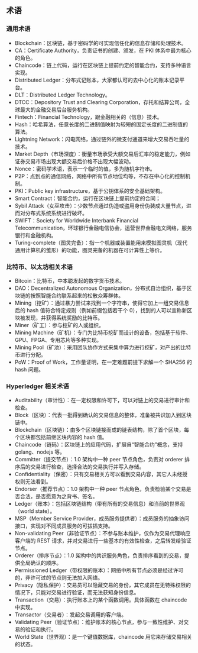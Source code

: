## 术语

### 通用术语

* Blockchain：区块链，基于密码学的可实现信任化的信息存储和处理技术。
* CA：Certificate Authority，负责证书的创建、颁发，在 PKI 体系中最为核心的角色。
* Chaincode：链上代码，运行在区块链上提前约定的智能合约，支持多种语言实现。
* Distributed Ledger：分布式记账本，大家都认可的去中心化的账本记录平台。
* DLT：Distributed Ledger Technology。
* DTCC：Depository Trust and Clearing Corporation，存托和结算公司，全球最大的金融交易后台服务机构。
* Fintech：Financial Technology，跟金融相关的（信息）技术。
* Hash：哈希算法，任意长度的二进制值映射为较短的固定长度的二进制值的算法。
* Lightning Network：闪电网络，通过链外的微支付通道来增大交易吞吐量的技术。
* Market Depth（市场深度）：衡量市场承受大额交易后汇率的稳定能力，例如证券交易市场出现大额交易后价格不出现大幅波动。
* Nonce：密码学术语，表示一个临时的值，多为随机字符串。
* P2P：点到点的通信网络，网络中所有节点地位均等，不存在中心化的控制机制。
* PKI：Public key infrastructure，基于公钥体系的安全基础架构。
* Smart Contract：智能合约，运行在区块链上提前约定的合同；
* Sybil Attack（女巫攻击）：少数节点通过伪造或盗用身份伪装成大量节点，进而对分布式系统系统进行破坏。
* SWIFT：Society for Worldwide Interbank Financial Telecommunication，环球银行金融电信协会，运营世界金融电文网络，服务银行和金融机构。
* Turing-complete（图灵完备）：指一个机器或装置能用来模拟图灵机（现代通用计算机的雏形）的功能，图灵完备的机器在可计算性上等价。


### 比特币、以太坊相关术语
* Bitcoin：比特币，中本聪发起的数字货币技术。
* DAO：Decentralized Autonomous Organization，分布式自治组织，基于区块链的按照智能合约联系起来的松散众筹群体。
* Mining（挖矿）：通过暴力尝试来找到一个字符串，使得它加上一组交易信息后的 hash 值符合特定规则（例如前缀包括若干个 0），找到的人可以宣称新区块被发现，并获得系统奖励的比特币。
* Miner（矿工）：参与挖矿的人或组织。
* Mining Machine（矿机）：专门为比特币挖矿而设计的设备，包括基于软件、GPU、FPGA、专用芯片等多种实现。
* Mining Pool（矿池）：采用团队协作方式来集中算力进行挖矿，对产出的比特币进行分配。
* PoW：Proof of Work，工作量证明，在一定难题前提下求解一个 SHA256 的 hash 问题。


### Hyperledger 相关术语

* Auditability（审计性）：在一定权限和许可下，可以对链上的交易进行审计和检查。
* Block（区块）：代表一批得到确认的交易信息的整体，准备被共识加入到区块链中。
* Blockchain（区块链）：由多个区块链接而成的链表结构，除了首个区块，每个区块都包括前继区块内容的 hash 值。
* Chaincode（链码）：区块链上的应用代码，扩展自“智能合约”概念，支持 golang、nodejs 等。
* Committer（提交节点）：1.0 架构中一种 peer 节点角色，负责对 orderer 排序后的交易进行检查，选择合法的交易执行并写入存储。
* Confidentiality（保密）：只有交易相关方可以看到交易内容，其它人未经授权则无法看到。
* Endorser（推荐节点）：1.0 架构中一种 peer 节点角色，负责检验某个交易是否合法，是否愿意为之背书、签名。
* Ledger（账本）：包括区块链结构（带有所有的交易信息）和当前的世界观（world state）。
* MSP（Member Service Provider，成员服务提供者）：成员服务的抽象访问接口，实现对不同成员服务的可拔插支持。
* Non-validating Peer（非验证节点）：不参与账本维护，仅作为交易代理响应客户端的 REST 请求，并对交易进行一些基本的有效性检查，之后转发给验证节点。
* Orderer（排序节点）：1.0 架构中的共识服务角色，负责排序看到的交易，提供全局确认的顺序。
* Permissioned Ledger（带权限的账本）：网络中所有节点必须是经过许可的，非许可过的节点则无法加入网络。
* Privacy（隐私保护）：交易员可以隐藏交易的身份，其它成员在无特殊权限的情况下，只能对交易进行验证，而无法获知身份信息。
* Transaction（交易）：执行账本上的某个函数调用。具体函数在 chaincode 中实现。
* Transactor（交易者）：发起交易调用的客户端。
* Validating Peer（验证节点）：维护账本的核心节点，参与一致性维护、对交易的验证和执行。
* World State（世界观）：是一个键值数据库，chaincode 用它来存储交易相关的状态。